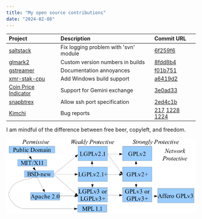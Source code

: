 ```yaml
---
title: "My open source contributions"
date: "2024-02-08"
---
```


|Project   |   Description   |   Commit URL   |
|:---|:---|:---|
| [saltstack](//www.saltstack.com/) | Fix logging problem with 'svn' module | [6f259f6](https://github.com/saltstack/salt/pull/56757) |
| [glmark2](//github.com/glmark2/glmark2)  | Custom version numbers in builds | [8fdd8b4](//github.com/glmark2/glmark2/commit/8fdd8b43af1b231958963ce525fef0d63598df69) |
| [gstreamer](//gstreamer.freedesktop.org/modules/gst-plugins-good.html) | Documentation annoyances | [f01b751](//gitlab.freedesktop.org/gstreamer/gst-plugins-good/-/commit/f01b751e5258ba26a508d0ee2e8a3540e1211bf1)  |
| [xmr-stak-cpu](//github.com/fireice-uk/xmr-stak-cpu) |  Add Windows build support  |  [a6419d2](//github.com/fireice-uk/xmr-stak-amd/pull/94/commits/a6419d2ef101b13173e6da7b9a360f5ccbe6d63e)    |
| [Coin Price Indicator](//github.com/bluppfisk/coinprice-indicator/) | Support for Gemini exchange | [3e0ad33](//github.com/bluppfisk/coinprice-indicator/pull/17/commits/3e0ad33d9a2ae4f54c6d4db47d48039fc40f7967)
| [snapbtrex](//github.com/yoshtec/snapbtrex) | Allow ssh port specification | [2ed4c1b](//github.com/yoshtec/snapbtrex/pull/1/commits/2ed4c1b49a5d8092e11ea34b0ed68eb4499c790b) |
| [Kimchi](//github.com/kimchi-project) | Bug reports | [217](//github.com/kimchi-project/wok/issues/217) [1228](//github.com/kimchi-project/kimchi/issues/1228) [1224](//github.com/kimchi-project/kimchi/issues/1224) |

I am mindful of the difference between free beer, copyleft, and freedom.

![FOSS licenses](./foss-licenses.png)
